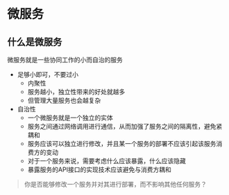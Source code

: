 
# 微服务
## 什么是微服务
微服务就是一些协同工作的小而自治的服务

- 足够小即可，不要过小
  - 内聚性
  - 服务越小，独立性带来的好处就越多
  - 但管理大量服务也会越复杂
- 自治性
  - 一个微服务就是一个独立的实体
  - 服务之间通过网络调用进行通信，从而加强了服务之间的隔离性，避免紧耦和
  - 服务应该可以独立进行修改，并且某一个服务的部署不应该引起该服务消费方的变动
  - 对于一个服务来说，需要考虑什么应该暴露，什么应该隐藏
  - 暴露服务的API接口的实现技术应该避免与消费方耦和

> 你是否能够修改一个服务并对其进行部署，而不影响其他任何服务？
